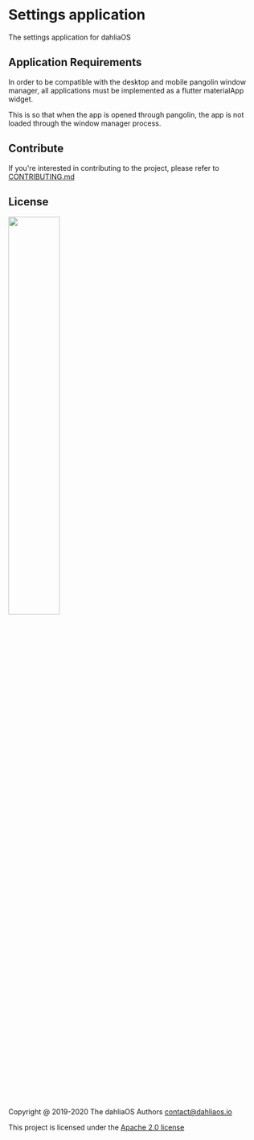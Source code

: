 # Settings application

The settings application for dahliaOS

## Application Requirements

In order to be compatible with the desktop and mobile pangolin window manager, all applications must be implemented as a flutter materialApp widget. 

This is so that when the app is opened through pangolin, the app is not loaded through the window manager process.

## Contribute

If you're interested in contributing to the project, please refer to [CONTRIBUTING.md](./CONTRIBUTING.md)

## License

<p align="left">
  <img width="45%" src="https://github.com/dahlia-os/brand/blob/master/Logo%20PNGs/dahliaOS%20logo%20with%20text%20(drop%20shadow).png"
</p>

Copyright @ 2019-2020 The dahliaOS Authors contact@dahliaos.io

This project is licensed under the [Apache 2.0 license](/LICENSE)

